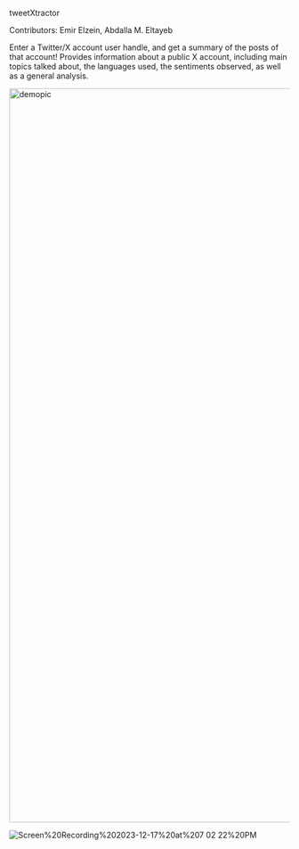 tweetXtractor

Contributors: Emir Elzein, Abdalla M. Eltayeb

Enter a Twitter/X account user handle, and get a summary of the posts of that account!
Provides information about a public X account, including main topics talked about, the languages used, the sentiments observed, as well as a general analysis.

<img width="1317" alt="demopic" src="https://github.com/emirelzein/tweetXtractor/assets/83235821/85270afd-7ce5-439c-8e06-a83945519138">

![Screen%20Recording%202023-12-17%20at%207 02 22%20PM](https://github.com/emirelzein/tweetXtractor/assets/83235821/d506cd97-2836-46d1-86e5-20fa38bc2259)
